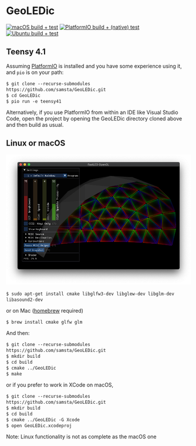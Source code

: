 # GeoLEDic

[![macOS build + test](https://github.com/samsta/GeoLEDic/actions/workflows/macos.yml/badge.svg)](https://github.com/samsta/GeoLEDic/actions/workflows/macos.yml)
[![PlatformIO build + (native) test](https://github.com/samsta/GeoLEDic/actions/workflows/platformio.yml/badge.svg)](https://github.com/samsta/GeoLEDic/actions/workflows/platformio.yml)
[![Ubuntu build + test](https://github.com/samsta/GeoLEDic/actions/workflows/ubuntu.yml/badge.svg)](https://github.com/samsta/GeoLEDic/actions/workflows/ubuntu.yml)


## Teensy 4.1

Assuming [PlatformIO](https://platformio.org/) is installed and you have some experience using it, and `pio` is on your path:

~~~
$ git clone --recurse-submodules https://github.com/samsta/GeoLEDic.git
$ cd GeoLEDic
$ pio run -e teensy41
~~~

Alternatively, if you use PlatformIO from within an IDE like Visual Studio Code, open the project by opening the GeoLEDic directory cloned above and then build as usual.

## Linux or macOS

![GeoLEDic Screenshot](/img/GeoLEDic.png)

~~~
$ sudo apt-get install cmake libglfw3-dev libglew-dev libglm-dev libasound2-dev
~~~

or on Mac ([homebrew](https://brew.sh) required)

~~~
$ brew install cmake glfw glm
~~~


And then:

~~~
$ git clone --recurse-submodules https://github.com/samsta/GeoLEDic.git
$ mkdir build
$ cd build
$ cmake ../GeoLEDic
$ make
~~~

or if you prefer to work in XCode on macOS,

~~~
$ git clone --recurse-submodules https://github.com/samsta/GeoLEDic.git
$ mkdir build
$ cd build
$ cmake ../GeoLEDic -G Xcode
$ open GeoLEDic.xcodeproj
~~~

Note: Linux functionality is not as complete as the macOS one
